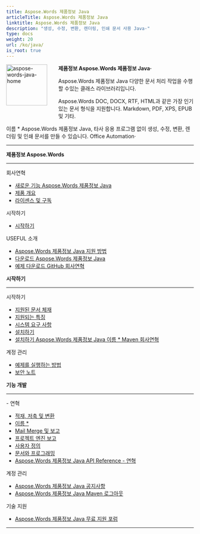```yaml
---
title: Aspose.Words 제품정보 Java
articleTitle: Aspose.Words 제품정보 Java
linktitle: Aspose.Words 제품정보 Java
description: "생성, 수정, 변환, 렌더링, 인쇄 문서 사용 Java·"
type: docs
weight: 20
url: /ko/java/
is_root: true
---
```


<img src="/words/java/home_1" alt="aspose-words-java-home" align="left" style="width:110px; margin: 0 30px 30px 0"/>

**제품정보 Aspose.Words 제품정보 Java·**

Aspose.Words 제품정보 Java 다양한 문서 처리 작업을 수행 할 수있는 클래스 라이브러리입니다.

Aspose.Words DOC, DOCX, RTF, HTML과 같은 가장 인기있는 문서 형식을 지원합니다. Markdown, PDF, XPS, EPUB 및 기타.

이름 * Aspose.Words 제품정보 Java, 타사 응용 프로그램 없이 생성, 수정, 변환, 렌더링 및 인쇄 문서를 만들 수 있습니다. Office Automation·

------

<div class="row">
	<div class="col-md-4">
		<p><b>제품정보 Aspose.Words</b></p>
			<hr/><p>회사연혁</p>
			<ul>
				<li><a href="/words/ko/java/what-s-new-in-aspose-words-for-java/">새로운 기능 Aspose.Words 제품정보 Java</a></li>
				<li><a href="/words/ko/java/product-overview/">제품 개요</a></li>
				<li><a href="/words/ko/java/licensing/">라이센스 및 구독</a></li>
			</ul>
			<p>시작하기</p>
			<ul>
				<li><a href="/words/ko/java/getting-started/">시작하기</a></li>
			</ul>
			<p>USEFUL 소개</p>
			<ul>
				<li><a href="https://helpdesk.aspose.com/">Aspose.Words 제품정보 Java 지원 방법</a></li>
				<li><a href="https://releases.aspose.com/words/java">다운로드 Aspose.Words 제품정보 Java</a></li>
				<li><a href="https://github.com/aspose-words/Aspose.Words-for-Java">예제 다운로드 GitHub 회사연혁</a></li>
			</ul>
	</div>
	<div class="col-md-4">
		<p><b>시작하기</b></p>
			<hr/><p>시작하기</p>
			<ul>
				<li><a href="/words/ko/java/supported-document-formats/">지원된 문서 체재</a></li>
				<li><a href="/words/ko/java/features/">지원되는 특징</a></li>
				<li><a href="/words/ko/java/system-requirements/">시스템 요구 사항</a></li>
				<li><a href="/words/ko/java/installation/">설치하기</a></li>
				<li><a href="https://repository.aspose.com/words/">설치하기 Aspose.Words 제품정보 Java 이름 * Maven 회사연혁</a></li>
			</ul>
			<p>계정 관리</p>
			<ul>
				<li><a href="/words/ko/java/how-to-run-the-examples/">예제를 실행하는 방법</a></li>
				<li><a href="/words/ko/java/security/">보안 노트</a></li>
			</ul>
	</div>
	<div class="col-md-4">
		<p><b>기능 개발</b></p>
			<hr/><p>- 연혁</p>
			<ul>
				<li><a href="/words/ko/java/loading-saving-and-converting/">적재, 저축 및 변환</a></li>
				<li><a href="/words/ko/java/rendering/">이름 *</a></li>
				<li><a href="https://docs.aspose.com/words/java/mail-merge-and-reporting/">Mail Merge 및 보고</a></li>
				<li><a href="https://docs.aspose.com/words/java/linq-reporting-engine/">프로젝트 엔진 보고</a></li>
				<li><a href="/words/ko/java/print-a-document-programmatically-or-using-dialogs/">사용자 정의</a></li>
				<li><a href="/words/ko/java/programming-with-documents/">문서와 프로그래밍</a></li>
				<li><a href="https://reference.aspose.com/words/java">Aspose.Words 제품정보 Java API Reference - 연혁</a></li>
			</ul>
			<p>계정 관리</p>
			<ul>
				<li><a href="https://releases.aspose.com/words/java/release-notes/">Aspose.Words 제품정보 Java 공지사항</a></li>
				<li><a href="https://releases.aspose.com/java/repo/com/aspose/aspose-words/">Aspose.Words 제품정보 Java Maven 로그아웃</a></li>
			</ul>
			<p>기술 지원</p>
			<ul>
				<li><a href="https://forum.aspose.com/c/words/8">Aspose.Words 제품정보 Java 무료 지원 포럼</a></li>
			</ul>
	</div>
</div>

------
